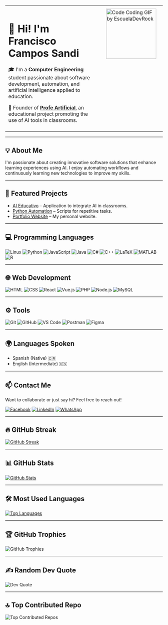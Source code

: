 <table style="width:100%; border-collapse: collapse;">
  <tr>
    <td style="vertical-align: top; padding: 10px; width: 60%;">
      <h1>👋 Hi! I'm Francisco Campos Sandi</h1>
      <p>🎓 I'm a <strong>Computer Engineering</strong> student passionate about software development, automation, and artificial intelligence applied to education.</p>
      <p>🧠 Founder of <a href="https://www.facebook.com/profile.php?id=61563914024424" target="_blank" rel="noopener noreferrer"><strong>Profe Artificial</strong></a>, an educational project promoting the use of AI tools in classrooms.</p>
    </td>
    <td style="vertical-align: top; padding: 10px; width: 40%;">
      <img src="https://github.com/user-attachments/assets/336b3c2d-64a3-498b-9ee9-9091f44b940c" alt="Code Coding GIF by EscuelaDevRock" width="160" style="display: block; margin: 0 auto;" />
    </td>
  </tr>
</table>

<hr/>

<h2>💡 About Me</h2>
<p>I'm passionate about creating innovative software solutions that enhance learning experiences using AI. I enjoy automating workflows and continuously learning new technologies to improve my skills.</p>

<hr/>

<h2>🚀 Featured Projects</h2>
<ul>
  <li><a href="https://github.com/tuUsuario/proyectoAI" target="_blank" rel="noopener noreferrer">AI Educativo</a> – Application to integrate AI in classrooms.</li>
  <li><a href="https://github.com/tuUsuario/automatizacion-python" target="_blank" rel="noopener noreferrer">Python Automation</a> – Scripts for repetitive tasks.</li>
  <li><a href="https://tuUsuario.github.io/portfolio" target="_blank" rel="noopener noreferrer">Portfolio Website</a> – My personal website.</li>
</ul>

<hr/>

<h2>💻 Programming Languages</h2>
<p>
  <img src="https://img.shields.io/badge/-Linux-FCC624?style=for-the-badge&logo=linux&logoColor=black" alt="Linux" />
  <img src="https://img.shields.io/badge/-Python-3776AB?style=for-the-badge&logo=python&logoColor=white" alt="Python" />
  <img src="https://img.shields.io/badge/-JavaScript-F7DF1E?style=for-the-badge&logo=javascript&logoColor=black" alt="JavaScript" />
  <img src="https://img.shields.io/badge/-Java-007396?style=for-the-badge&logo=java&logoColor=white" alt="Java" />
  <img src="https://img.shields.io/badge/-C%23-239120?style=for-the-badge&logo=c-sharp&logoColor=white" alt="C#" />
  <img src="https://img.shields.io/badge/-C++-00599C?style=for-the-badge&logo=c%2B%2B&logoColor=white" alt="C++" />
  <img src="https://img.shields.io/badge/-LaTeX-008080?style=for-the-badge&logo=latex&logoColor=white" alt="LaTeX" />
  <img src="https://img.shields.io/badge/-MATLAB-0076A8?style=for-the-badge&logo=matlab&logoColor=white" alt="MATLAB" />
  <img src="https://img.shields.io/badge/-R-276DC3?style=for-the-badge&logo=r&logoColor=white" alt="R" />
</p>

<hr/>

<h2>🌐 Web Development</h2>
<p>
  <img src="https://img.shields.io/badge/-HTML-E34F26?style=for-the-badge&logo=html5&logoColor=white" alt="HTML" />
  <img src="https://img.shields.io/badge/-CSS-1572B6?style=for-the-badge&logo=css3&logoColor=white" alt="CSS" />
  <img src="https://img.shields.io/badge/-React-61DAFB?style=for-the-badge&logo=react&logoColor=black" alt="React" />
  <img src="https://img.shields.io/badge/-Vue.js-4FC08D?style=for-the-badge&logo=vue.js&logoColor=white" alt="Vue.js" />
  <img src="https://img.shields.io/badge/-PHP-777BB4?style=for-the-badge&logo=php&logoColor=white" alt="PHP" />
  <img src="https://img.shields.io/badge/-Node.js-339933?style=for-the-badge&logo=node.js&logoColor=white" alt="Node.js" />
  <img src="https://img.shields.io/badge/-MySQL-4479A1?style=for-the-badge&logo=mysql&logoColor=white" alt="MySQL" />
</p>

<hr/>

<h2>⚙️ Tools</h2>
<p>
  <img src="https://img.shields.io/badge/-Git-F05032?style=for-the-badge&logo=git&logoColor=white" alt="Git" />
  <img src="https://img.shields.io/badge/-GitHub-181717?style=for-the-badge&logo=github&logoColor=white" alt="GitHub" />
  <img src="https://img.shields.io/badge/-VS%20Code-007ACC?style=for-the-badge&logo=visual-studio-code&logoColor=white" alt="VS Code" />
  <img src="https://img.shields.io/badge/-Postman-FF6C37?style=for-the-badge&logo=postman&logoColor=white" alt="Postman" />
  <img src="https://img.shields.io/badge/-Figma-F24E1E?style=for-the-badge&logo=figma&logoColor=white" alt="Figma" />
</p>

<hr/>

<h2>🌍 Languages Spoken</h2>
<ul>
  <li>Spanish (Native) 🇨🇷</li>
  <li>English (Intermediate) 🇺🇸</li>
</ul>

<hr/>

<h2>📫 Contact Me</h2>
<p>Want to collaborate or just say hi? Feel free to reach out!</p>
<p>
  <a href="https://www.facebook.com/profile.php?id=61563914024424" target="_blank" rel="noopener noreferrer"><img src="https://img.shields.io/badge/Facebook-1877F2?style=for-the-badge&logo=facebook&logoColor=white" alt="Facebook" /></a>
  <a href="https://www.linkedin.com/in/francisco-campos-8269832a5/" target="_blank" rel="noopener noreferrer"><img src="https://img.shields.io/badge/LinkedIn-0A66C2?style=for-the-badge&logo=linkedin&logoColor=white" alt="LinkedIn" /></a>
  <a href="https://wa.me/506XXXXXXXX" target="_blank" rel="noopener noreferrer"><img src="https://img.shields.io/badge/WhatsApp-25D366?style=for-the-badge&logo=whatsapp&logoColor=white" alt="WhatsApp" /></a>
</p>

<hr/>

<h2>🔥 GitHub Streak</h2>
<p>
  <a href="https://git.io/streak-stats" target="_blank" rel="noopener noreferrer">
    <img src="https://streak-stats.demolab.com?user=Francisco-Campos-S&theme=gruvbox_duo&hide_border=false&border_radius=6.5" alt="GitHub Streak" />
  </a>
</p>

<hr/>

<h2>📊 GitHub Stats</h2>
<p>
  <a href="https://github.com/anuraghazra/github-readme-stats" target="_blank" rel="noopener noreferrer">
    <img src="https://github-readme-stats.vercel.app/api?username=Francisco-Campos-S&show_icons=true&theme=gruvbox&hide_border=false&border_radius=6.5" alt="GitHub Stats" />
  </a>
</p>

<hr/>

<h2>🛠️ Most Used Languages</h2>
<p>
  <a href="https://github.com/Francisco-Campos-S/github-readme-stats" target="_blank" rel="noopener noreferrer">
    <img src="https://github-readme-stats.vercel.app/api/top-langs/?username=Francisco-Campos-S&layout=compact&theme=tokyonight" alt="Top Languages" />
  </a>
</p>

<hr/>

<h2>🏆 GitHub Trophies</h2>
<p>
  <img src="https://github-profile-trophy.vercel.app/?username=Francisco-Campos-S&theme=radical&no-frame=false&no-bg=true&margin-w=4" alt="GitHub Trophies" />
</p>

<hr/>

<h2>✍️ Random Dev Quote</h2>
<p>
  <img src="https://quotes-github-readme.vercel.app/api?type=horizontal&theme=radical" alt="Dev Quote" />
</p>

<hr/>

<h2>🔝 Top Contributed Repo</h2>
<p>
  <img src="https://github-contributor-stats.vercel.app/api?username=Francisco-Campos-S&limit=5&theme=dark&combine_all_yearly_contributions=true" alt="Top Contributed Repos" />
</p>
